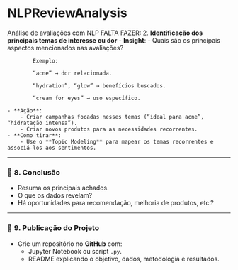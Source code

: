 # NLPReviewAnalysis
Análise de avaliações com NLP
FALTA FAZER:
2. **Identificação dos principais temas de interesse ou dor**
    - **Insight**:
        - Quais são os principais aspectos mencionados nas avaliações?
            
            Exemplo:
            
            “acne” → dor relacionada.
            
            “hydration”, “glow” → benefícios buscados.
            
            “cream for eyes” → uso específico.
            
    - **Ação**:
        - Criar campanhas focadas nesses temas (“ideal para acne”, “hidratação intensa”).
        - Criar novos produtos para as necessidades recorrentes.
    - **Como tirar**:
        - Use o **Topic Modeling** para mapear os temas recorrentes e associá-los aos sentimentos.

---
### 📝 **8. Conclusão**

- Resuma os principais achados.
- O que os dados revelam?
- Há oportunidades para recomendação, melhoria de produtos, etc.?

---

### 🚀 **9. Publicação do Projeto**

- Crie um repositório no **GitHub** com:
    - Jupyter Notebook ou script `.py`.
    - README explicando o objetivo, dados, metodologia e resultados.
